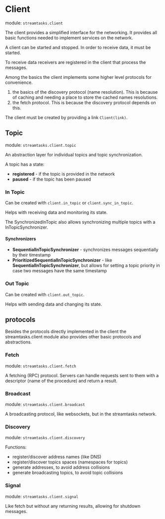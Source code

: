 # Client
module: `streamtasks.client`

The client provides a simplified interface for the networking. It provides all basic functions needed to implement services on the network.

A client can be started and stopped. In order to receive data, it must be started.

To receive data receivers are registered in the client that process the messages.

Among the basics the client implements some higher level protocols for convenience.
1. the basics of the discovery protocol (name resolution). This is because of caching and needing a place to store the cached names resolutions.
2. the fetch protocol. This is because the discovery protocol depends on this.

The client must be created by providing a link `Client(link)`.

## Topic
module: `streamtasks.client.topic`

An abstraction layer for individual topics and topic synchronization.

A topic has a state:
* **registered** - if the topic is provided in the network 
* **paused** - if the topic has been paused 

### In Topic
Can be created with `client.in_topic` or `client.sync_in_topic`.

Helps with receiving data and monitoring its state.

The SynchronizedInTopic also allows synchronizing multiple topics with a InTopicSynchronizer.

#### Synchronizers
* **SequentialInTopicSynchronizer** - synchronizes messages sequentially by their timestamp
* **PrioritizedSequentialInTopicSynchronizer** - like **SequentialInTopicSynchronizer**, but allows for setting a topic priority in case two messages have the same timestamp

### Out Topic
Can be created with `client.out_topic`.

Helps with sending data and changing its state.

## protocols
Besides the protocols directly implemented in the client the streamtasks.client module also provides other basic protocols and abstractions.

### Fetch
module: `streamtasks.client.fetch`

A fetching (RPC) protocol. Servers can handle requests sent to them with a descriptor (name of the procedure) and return a result.

### Broadcast
module: `streamtasks.client.broadcast`

A broadcasting protocol, like websockets, but in the streamtasks network.

### Discovery
module: `streamtasks.client.discovery`

Functions:
* register/discover address names (like DNS)
* register/discover topics spaces (namespaces for topics)
* generate addresses, to avoid address collisions
* generate broadcasting topics, to avoid topic collisions

### Signal
module: `streamtasks.client.signal`

Like fetch but without any returning results, allowing for shutdown messages.